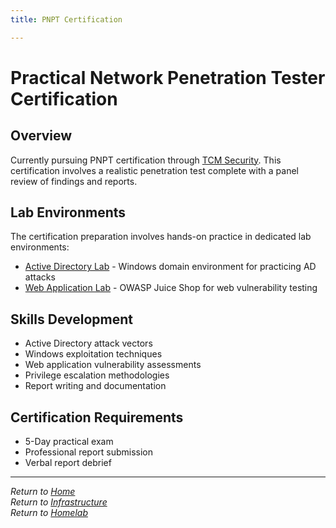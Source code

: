 ```yaml
---
title: PNPT Certification

---
```


# Practical Network Penetration Tester Certification

## Overview

Currently pursuing PNPT certification through [TCM Security](https://certifications.tcm-sec.com/pnpt/). This certification involves a realistic penetration test complete with a panel review of findings and reports.

## Lab Environments

The certification preparation involves hands-on practice in dedicated lab environments:

- [Active Directory Lab](../infrastructure/ActiveDirectoryLab.md) - Windows domain environment for practicing AD attacks
- [Web Application Lab](../infrastructure/WebAppLab.md) - OWASP Juice Shop for web vulnerability testing

## Skills Development

- Active Directory attack vectors
- Windows exploitation techniques
- Web application vulnerability assessments
- Privilege escalation methodologies
- Report writing and documentation

## Certification Requirements

- 5-Day practical exam
- Professional report submission
- Verbal report debrief

---

*Return to [Home](../index.md)*  
*Return to [Infrastructure](index.md)*  
*Return to [Homelab](../homelab/index.md)*
